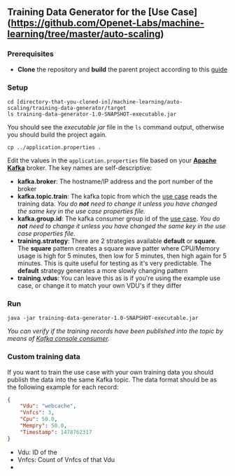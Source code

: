 ## Training Data Generator for the [Use Case] (https://github.com/Openet-Labs/machine-learning/tree/master/auto-scaling)

### Prerequisites
* **Clone** the repository and **build** the parent project according to this [guide](https://github.com/Openet-Labs/machine-learning/tree/master/auto-scaling)

### Setup
```
cd [directory-that-you-cloned-in]/machine-learning/auto-scaling/training-data-generator/target
ls training-data-generator-1.0-SNAPSHOT-executable.jar
```

You should see the *executable jar* file in the `ls` command output, otherwise you should build the project again.

```
cp ../application.properties .
```

Edit the values in the `application.properties` file based on your [**Apache Kafka**](https://kafka.apache.org/) broker. The key names are self-descriptive:

* **kafka.broker**: The hostname/IP address and the port number of the broker 
* **kafka.topic.train**: The kafka topic from which the [use case](https://github.com/Openet-Labs/machine-learning/tree/master/auto-scaling) reads the training data. _You do **not** need to change it unless you have changed the same key in the use case properties file._
* **kafka.group.id**: The kafka consumer group id of the [use case](https://github.com/Openet-Labs/machine-learning/tree/master/auto-scaling). _You do **not** need to change it unless you have changed the same key in the use case properties file._
* **training.strategy**: There are 2 strategies available **default** or **square**. The **square** pattern creates a square wave patter where CPU/Memory usage is high for 5 minutes, then low for 5 minutes, then high again for 5 minutes. This is quite useful for testing as it's very predictable. The **default** strategy generates a more slowly changing pattern
* **training.vdus**: You can leave this as is if you're using the example use case, or change it to match your own VDU's if they differ

### Run
```
java -jar training-data-generator-1.0-SNAPSHOT-executable.jar
```

_*You can verify if the training records have been published into the topic by means of [Kafka console consumer](https://kafka.apache.org/documentation#quickstart).*_

### Custom training data
If you want to train the use case with your own training data you should publish the data into the same Kafka topic. The data format should be as the following example for each record:
~~~JSON
{
    "Vdu": "webcache",
    "Vnfcs": 3,
    "Cpu": 50.0,
    "Mempry": 50.0,
    "Timestamp": 1478762317 
}
~~~

* Vdu: ID of the 
* Vnfcs: Count of Vnfcs of that Vdu
*